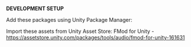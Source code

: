 
**DEVELOPMENT SETUP**

Add these packages using Unity Package Manager:


Import these assets from Unity Asset Store:
  FMod for Unity - https://assetstore.unity.com/packages/tools/audio/fmod-for-unity-161631

